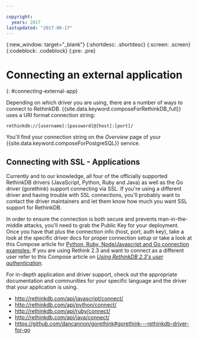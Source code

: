 ```yaml
---

copyright:
  years: 2017
lastupdated: "2017-06-17"
---
```


{:new_window: target="_blank"}
{:shortdesc: .shortdesc}
{:screen: .screen}
{:codeblock: .codeblock}
{:pre: .pre}

# Connecting an external application
{: #connecting-external-app}

Depending on which driver you are using, there are a number of ways to connect to RethinkDB. {{site.data.keyword.composeForRethinkDB_full}} uses a URI format connection string:

```
rethinkdb://[username]:[password]@[host]:[port]/
```

You'll find your connection string on the *Overview* page of your {{site.data.keyword.composeForPostgreSQL}} service.

## Connecting with SSL - Applications

Currently and to our knowledge, all four of the officially supported RethinkDB drivers (JavaScript, Python, Ruby and Java) as well as the Go driver (gorethink) support connecting via SSL. If you're using a different driver and having trouble with SSL connections, you'll probably want to contact the driver maintainers and let them know how much you want SSL support for RethinkDB.

In order to ensure the connection is both secure and prevents man-in-the-middle attacks, you'll need to grab the Public Key for your deployment. Once you have that plus the connection info (host, port, auth key), take a look at the specific driver docs for proper connection setup or take a look at this Compose article for [Python, Ruby, Node/Javascript and Go connection examples](https://www.compose.io/articles/rethinkdb-and-ssl-think-secure/); If you are using Rethink 2.3 and want to connect as a different user refer to this Compose article on *[Using RethinkDB 2.3's user authentication](https://compose.io/articles/using-rethinkdb-2-3s-user-authentication/)*.

For in-depth application and driver support, check out the appropriate documentation and communities for your specific language and the driver that your application is using.

- http://rethinkdb.com/api/javascript/connect/
- http://rethinkdb.com/api/python/connect/
- http://rethinkdb.com/api/ruby/connect/
- http://rethinkdb.com/api/java/connect/
- https://github.com/dancannon/gorethink#gorethink---rethinkdb-driver-for-go
